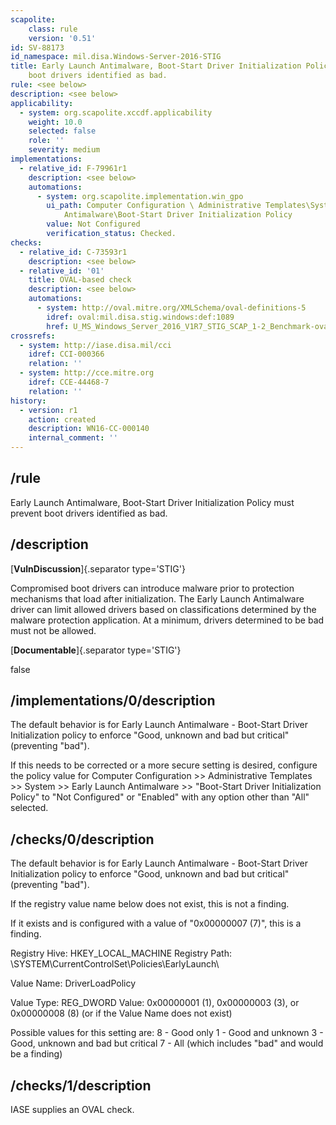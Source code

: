 ```yaml
---
scapolite:
    class: rule
    version: '0.51'
id: SV-88173
id_namespace: mil.disa.Windows-Server-2016-STIG
title: Early Launch Antimalware, Boot-Start Driver Initialization Policy must prevent
    boot drivers identified as bad.
rule: <see below>
description: <see below>
applicability:
  - system: org.scapolite.xccdf.applicability
    weight: 10.0
    selected: false
    role: ''
    severity: medium
implementations:
  - relative_id: F-79961r1
    description: <see below>
    automations:
      - system: org.scapolite.implementation.win_gpo
        ui_path: Computer Configuration \ Administrative Templates\System\Early Launch
            Antimalware\Boot-Start Driver Initialization Policy
        value: Not Configured
        verification_status: Checked.
checks:
  - relative_id: C-73593r1
    description: <see below>
  - relative_id: '01'
    title: OVAL-based check
    description: <see below>
    automations:
      - system: http://oval.mitre.org/XMLSchema/oval-definitions-5
        idref: oval:mil.disa.stig.windows:def:1089
        href: U_MS_Windows_Server_2016_V1R7_STIG_SCAP_1-2_Benchmark-oval.xml
crossrefs:
  - system: http://iase.disa.mil/cci
    idref: CCI-000366
    relation: ''
  - system: http://cce.mitre.org
    idref: CCE-44468-7
    relation: ''
history:
  - version: r1
    action: created
    description: WN16-CC-000140
    internal_comment: ''
---
```



## /rule

Early Launch Antimalware, Boot-Start Driver Initialization Policy must prevent boot drivers identified as bad.

## /description

[**VulnDiscussion**]{.separator type='STIG'}

Compromised boot drivers can introduce malware prior to protection mechanisms that load after initialization. The Early Launch Antimalware driver can limit allowed drivers based on classifications determined by the malware protection application. At a minimum, drivers determined to be bad must not be allowed.

[**Documentable**]{.separator type='STIG'}

false

## /implementations/0/description

The default behavior is for Early Launch Antimalware - Boot-Start Driver Initialization policy to enforce "Good, unknown and bad but critical" (preventing "bad").

If this needs to be corrected or a more secure setting is desired, configure the policy value for Computer Configuration >> Administrative Templates >> System >> Early Launch Antimalware >> "Boot-Start Driver Initialization Policy" to "Not Configured" or "Enabled" with any option other than "All" selected.

## /checks/0/description

The default behavior is for Early Launch Antimalware - Boot-Start Driver Initialization policy to enforce "Good, unknown and bad but critical" (preventing "bad").

If the registry value name below does not exist, this is not a finding.

If it exists and is configured with a value of "0x00000007 (7)", this is a finding.

Registry Hive: HKEY_LOCAL_MACHINE
Registry Path: \SYSTEM\CurrentControlSet\Policies\EarlyLaunch\

Value Name: DriverLoadPolicy

Value Type: REG_DWORD
Value: 0x00000001 (1), 0x00000003 (3), or 0x00000008 (8) (or if the Value Name does not exist)

Possible values for this setting are:
8 - Good only
1 - Good and unknown
3 - Good, unknown and bad but critical
7 - All (which includes "bad" and would be a finding)

## /checks/1/description

IASE supplies an OVAL check.
